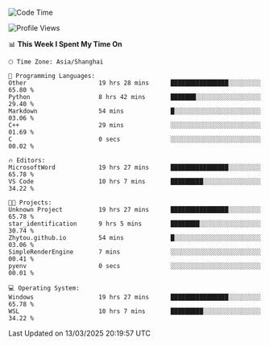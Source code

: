 <!--START_SECTION:waka-->
![Code Time](http://img.shields.io/badge/Code%20Time-2%2C392%20hrs%205%20mins-blue)

![Profile Views](http://img.shields.io/badge/Profile%20Views-1-blue)

📊 **This Week I Spent My Time On** 

```text
🕑︎ Time Zone: Asia/Shanghai

💬 Programming Languages: 
Other                    19 hrs 28 mins      ████████████████░░░░░░░░░   65.80 % 
Python                   8 hrs 42 mins       ███████░░░░░░░░░░░░░░░░░░   29.40 % 
Markdown                 54 mins             █░░░░░░░░░░░░░░░░░░░░░░░░   03.06 % 
C++                      29 mins             ░░░░░░░░░░░░░░░░░░░░░░░░░   01.69 % 
C                        0 secs              ░░░░░░░░░░░░░░░░░░░░░░░░░   00.02 % 

🔥 Editors: 
MicrosoftWord            19 hrs 27 mins      ████████████████░░░░░░░░░   65.78 % 
VS Code                  10 hrs 7 mins       █████████░░░░░░░░░░░░░░░░   34.22 % 

🐱‍💻 Projects: 
Unknown Project          19 hrs 27 mins      ████████████████░░░░░░░░░   65.78 % 
star_identification      9 hrs 5 mins        ████████░░░░░░░░░░░░░░░░░   30.74 % 
Zhytou.github.io         54 mins             █░░░░░░░░░░░░░░░░░░░░░░░░   03.06 % 
SimpleRenderEngine       7 mins              ░░░░░░░░░░░░░░░░░░░░░░░░░   00.41 % 
pyenv                    0 secs              ░░░░░░░░░░░░░░░░░░░░░░░░░   00.01 % 

💻 Operating System: 
Windows                  19 hrs 27 mins      ████████████████░░░░░░░░░   65.78 % 
WSL                      10 hrs 7 mins       █████████░░░░░░░░░░░░░░░░   34.22 % 
```


 Last Updated on 13/03/2025 20:19:57 UTC
<!--END_SECTION:waka-->